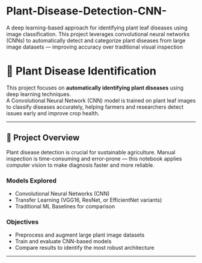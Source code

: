 # Plant-Disease-Detection-CNN-
A deep learning-based approach for identifying plant leaf diseases using image classification. This project leverages convolutional neural networks (CNNs) to automatically detect and categorize plant diseases from large image datasets — improving accuracy over traditional visual inspection

# 🌿 Plant Disease Identification

This project focuses on **automatically identifying plant diseases** using deep learning techniques.  
A Convolutional Neural Network (CNN) model is trained on plant leaf images to classify diseases accurately, helping farmers and researchers detect issues early and improve crop health.

---

## 🧠 Project Overview

Plant disease detection is crucial for sustainable agriculture. Manual inspection is time-consuming and error-prone — this notebook applies computer vision to make diagnosis faster and more reliable.

### Models Explored
- Convolutional Neural Networks (CNN)
- Transfer Learning (VGG16, ResNet, or EfficientNet variants)
- Traditional ML Baselines for comparison

### Objectives
- Preprocess and augment large plant image datasets  
- Train and evaluate CNN-based models  
- Compare results to identify the most robust architecture  

---



